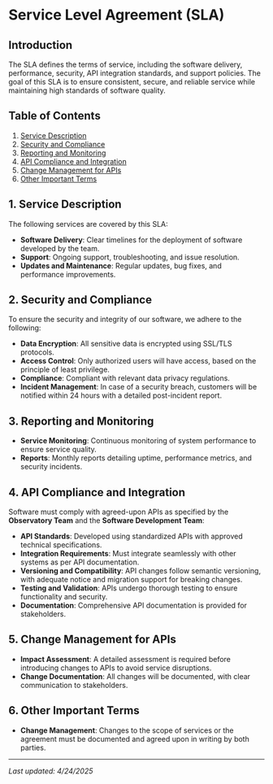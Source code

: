 # Service Level Agreement (SLA)

## Introduction

The SLA defines the terms of service, including the software delivery, performance, security, API integration standards, and support policies. The goal of this SLA is to ensure consistent, secure, and reliable service while maintaining high standards of software quality.

## Table of Contents
1. [Service Description](#service-description)
2. [Security and Compliance](#security-and-compliance)
3. [Reporting and Monitoring](#reporting-and-monitoring)
4. [API Compliance and Integration](#api-compliance-and-integration)
5. [Change Management for APIs](#change-management-for-apis)
6. [Other Important Terms](#other-important-terms)

## 1. Service Description

The following services are covered by this SLA:

- **Software Delivery**: Clear timelines for the deployment of software developed by the team.
- **Support**: Ongoing support, troubleshooting, and issue resolution.
- **Updates and Maintenance**: Regular updates, bug fixes, and performance improvements.

## 2. Security and Compliance

To ensure the security and integrity of our software, we adhere to the following:

- **Data Encryption**: All sensitive data is encrypted using SSL/TLS protocols.
- **Access Control**: Only authorized users will have access, based on the principle of least privilege.
- **Compliance**: Compliant with relevant data privacy regulations.
- **Incident Management**: In case of a security breach, customers will be notified within 24 hours with a detailed post-incident report.

## 3. Reporting and Monitoring

- **Service Monitoring**: Continuous monitoring of system performance to ensure service quality.
- **Reports**: Monthly reports detailing uptime, performance metrics, and security incidents.

## 4. API Compliance and Integration

Software must comply with agreed-upon APIs as specified by the **Observatory Team** and the **Software Development Team**:

- **API Standards**: Developed using standardized APIs with approved technical specifications.
- **Integration Requirements**: Must integrate seamlessly with other systems as per API documentation.
- **Versioning and Compatibility**: API changes follow semantic versioning, with adequate notice and migration support for breaking changes.
- **Testing and Validation**: APIs undergo thorough testing to ensure functionality and security.
- **Documentation**: Comprehensive API documentation is provided for stakeholders.

## 5. Change Management for APIs

- **Impact Assessment**: A detailed assessment is required before introducing changes to APIs to avoid service disruptions.
- **Change Documentation**: All changes will be documented, with clear communication to stakeholders.

## 6. Other Important Terms

- **Change Management**: Changes to the scope of services or the agreement must be documented and agreed upon in writing by both parties.

---


*Last updated: 4/24/2025*


